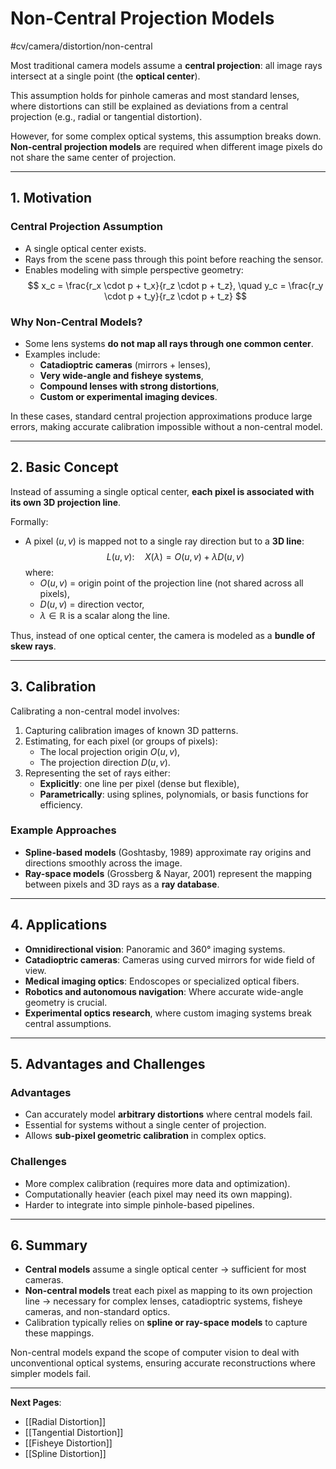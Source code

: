 # Non-Central Projection Models
 #cv/camera/distortion/non-central

Most traditional camera models assume a **central projection**: all image rays intersect at a single point (the **optical center**). 

This assumption holds for pinhole cameras and most standard lenses, where distortions can still be explained as deviations from a central projection (e.g., radial or tangential distortion).  

However, for some complex optical systems, this assumption breaks down. **Non-central projection models** are required when different image pixels do not share the same center of projection.

---

## 1. Motivation

### Central Projection Assumption
- A single optical center exists.  
- Rays from the scene pass through this point before reaching the sensor.  
- Enables modeling with simple perspective geometry:
  $$
  x_c = \frac{r_x \cdot p + t_x}{r_z \cdot p + t_z}, \quad 
  y_c = \frac{r_y \cdot p + t_y}{r_z \cdot p + t_z}
  $$

### Why Non-Central Models?
- Some lens systems **do not map all rays through one common center**.
- Examples include:
  - **Catadioptric cameras** (mirrors + lenses),
  - **Very wide-angle and fisheye systems**,
  - **Compound lenses with strong distortions**,
  - **Custom or experimental imaging devices**.

In these cases, standard central projection approximations produce large errors, making accurate calibration impossible without a non-central model.

---

## 2. Basic Concept

Instead of assuming a single optical center, **each pixel is associated with its own 3D projection line**.  

Formally:
- A pixel $(u, v)$ is mapped not to a single ray direction but to a **3D line**:
  $$
  L(u,v): \quad X(\lambda) = O(u,v) + \lambda D(u,v)
  $$
  where:
  - $O(u,v)$ = origin point of the projection line (not shared across all pixels),
  - $D(u,v)$ = direction vector,
  - $\lambda \in \mathbb{R}$ is a scalar along the line.

Thus, instead of one optical center, the camera is modeled as a **bundle of skew rays**.

---

## 3. Calibration

Calibrating a non-central model involves:
1. Capturing calibration images of known 3D patterns.
2. Estimating, for each pixel (or groups of pixels):
   - The local projection origin $O(u,v)$,
   - The projection direction $D(u,v)$.
3. Representing the set of rays either:
   - **Explicitly**: one line per pixel (dense but flexible),
   - **Parametrically**: using splines, polynomials, or basis functions for efficiency.

### Example Approaches
- **Spline-based models** (Goshtasby, 1989) approximate ray origins and directions smoothly across the image.
- **Ray-space models** (Grossberg & Nayar, 2001) represent the mapping between pixels and 3D rays as a **ray database**.

---

## 4. Applications

- **Omnidirectional vision**: Panoramic and 360° imaging systems.  
- **Catadioptric cameras**: Cameras using curved mirrors for wide field of view.  
- **Medical imaging optics**: Endoscopes or specialized optical fibers.  
- **Robotics and autonomous navigation**: Where accurate wide-angle geometry is crucial.  
- **Experimental optics research**, where custom imaging systems break central assumptions.

---

## 5. Advantages and Challenges

### Advantages
- Can accurately model **arbitrary distortions** where central models fail.
- Essential for systems without a single center of projection.
- Allows **sub-pixel geometric calibration** in complex optics.

### Challenges
- More complex calibration (requires more data and optimization).  
- Computationally heavier (each pixel may need its own mapping).  
- Harder to integrate into simple pinhole-based pipelines.  

---

## 6. Summary

- **Central models** assume a single optical center → sufficient for most cameras.  
- **Non-central models** treat each pixel as mapping to its own projection line → necessary for complex lenses, catadioptric systems, fisheye cameras, and non-standard optics.  
- Calibration typically relies on **spline or ray-space models** to capture these mappings.  

Non-central models expand the scope of computer vision to deal with unconventional optical systems, ensuring accurate reconstructions where simpler models fail.

---
**Next Pages**:  
- [[Radial Distortion]]  
- [[Tangential Distortion]]  
- [[Fisheye Distortion]]  
- [[Spline Distortion]]
